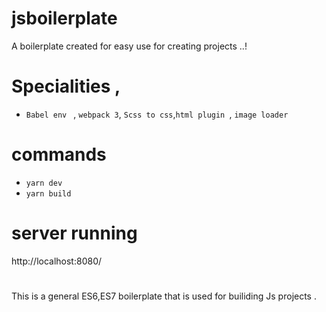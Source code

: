 # jsboilerplate
A boilerplate created for easy use for creating projects ..!

# Specialities , 
- `Babel env ` , `webpack 3`, `Scss to css`,`html plugin `, `image loader `

# commands  
- `yarn dev`
- `yarn build`

# server running 
http://localhost:8080/

#
This is a general ES6,ES7 boilerplate that is used for builiding Js projects .  

